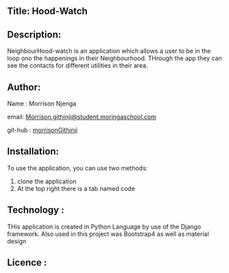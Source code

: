 ## Title: Hood-Watch

## Description: 
NeighbourHood-watch is an application which allows a user to be in the loop ono the happenings in their Neighbourhood. THrough the app they can see the contacts for different utilities in their area.

## Author:
Name : Morrison Njenga

email: Morrison.githinji@student.moringaschool.com

git-hub : [morrisonGithinji](https://github.com/morrisonGithinji/)

## Installation:
To use the application, you can use two methods:
1. clone the application
2. At the  top right there is a tab  named code

## Technology :
THis application is created in Python Language by use of the Django framework.
Also used in this project was Bootstrap4 as well as material design

## Licence : 

